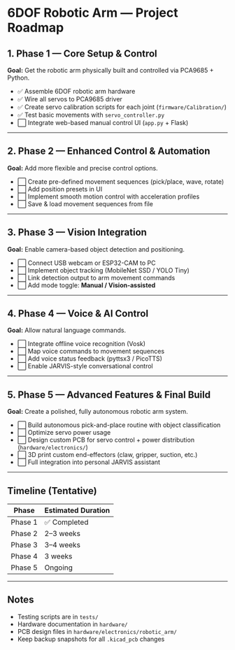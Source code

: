 # 6DOF Robotic Arm — Project Roadmap

## 1. Phase 1 — Core Setup & Control
**Goal:** Get the robotic arm physically built and controlled via PCA9685 + Python.  
- ✅ Assemble 6DOF robotic arm hardware  
- ✅ Wire all servos to PCA9685 driver  
- ✅ Create servo calibration scripts for each joint (`firmware/Calibration/`)  
- ✅ Test basic movements with `servo_controller.py`  
- ⬜ Integrate web-based manual control UI (`app.py` + Flask)

---

## 2. Phase 2 — Enhanced Control & Automation
**Goal:** Add more flexible and precise control options.  
- ⬜ Create pre-defined movement sequences (pick/place, wave, rotate)  
- ⬜ Add position presets in UI  
- ⬜ Implement smooth motion control with acceleration profiles  
- ⬜ Save & load movement sequences from file

---

## 3. Phase 3 — Vision Integration
**Goal:** Enable camera-based object detection and positioning.  
- ⬜ Connect USB webcam or ESP32-CAM to PC  
- ⬜ Implement object tracking (MobileNet SSD / YOLO Tiny)  
- ⬜ Link detection output to arm movement commands  
- ⬜ Add mode toggle: **Manual / Vision-assisted**

---

## 4. Phase 4 — Voice & AI Control
**Goal:** Allow natural language commands.  
- ⬜ Integrate offline voice recognition (Vosk)  
- ⬜ Map voice commands to movement sequences  
- ⬜ Add voice status feedback (pyttsx3 / PicoTTS)  
- ⬜ Enable JARVIS-style conversational control

---

## 5. Phase 5 — Advanced Features & Final Build
**Goal:** Create a polished, fully autonomous robotic arm system.  
- ⬜ Build autonomous pick-and-place routine with object classification  
- ⬜ Optimize servo power usage  
- ⬜ Design custom PCB for servo control + power distribution (`hardware/electronics/`)  
- ⬜ 3D print custom end-effectors (claw, gripper, suction, etc.)  
- ⬜ Full integration into personal JARVIS assistant

---

## Timeline (Tentative)
| Phase   | Estimated Duration |
|---------|--------------------|
| Phase 1 | ✅ Completed |
| Phase 2 | 2–3 weeks |
| Phase 3 | 3–4 weeks |
| Phase 4 | 3 weeks |
| Phase 5 | Ongoing |

---

## Notes
- Testing scripts are in `tests/`  
- Hardware documentation in `hardware/`  
- PCB design files in `hardware/electronics/robotic_arm/`  
- Keep backup snapshots for all `.kicad_pcb` changes  
